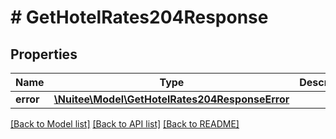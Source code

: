 # # GetHotelRates204Response

## Properties

Name | Type | Description | Notes
------------ | ------------- | ------------- | -------------
**error** | [**\Nuitee\Model\GetHotelRates204ResponseError**](GetHotelRates204ResponseError.md) |  | [optional]

[[Back to Model list]](../../README.md#models) [[Back to API list]](../../README.md#endpoints) [[Back to README]](../../README.md)
